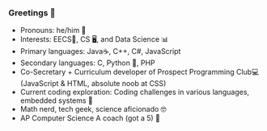 ### Greetings 👋

- Pronouns: he/him 👦
- Interests: EECS🔋, CS 🖥, and Data Science 📊
- Primary languages: Java☕, C++, C#, JavaScript
- Secondary languages: C, Python 🐍, PHP
- Co-Secretary + Curriculum developer of Prospect Programming Club💻 (JavaScript & HTML, absolute noob at CSS)
- Current coding exploration: Coding challenges in various languages, embedded systems 📼
- Math nerd, tech geek, science aficionado 🤓
- AP Computer Science A coach (got a 5) 📕
